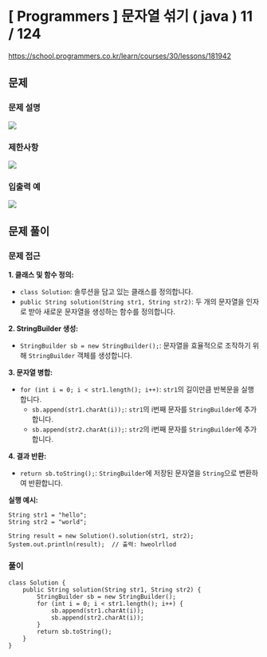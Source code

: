 # [ Programmers ]  문자열 섞기 ( java ) 11 / 124

https://school.programmers.co.kr/learn/courses/30/lessons/181942
## 문제 
### 문제 설명
![](https://i.imgur.com/CufclaR.png)

### 제한사항
![](https://i.imgur.com/uwZa0BM.png)


### 입출력 예
  ![](https://i.imgur.com/XPs5vwX.png)


## 문제 풀이
### 문제 접근
**1. 클래스 및 함수 정의:**

- `class Solution`: 솔루션을 담고 있는 클래스를 정의합니다.
- `public String solution(String str1, String str2)`: 두 개의 문자열을 인자로 받아 새로운 문자열을 생성하는 함수를 정의합니다.

**2. StringBuilder 생성:**

- `StringBuilder sb = new StringBuilder();`: 문자열을 효율적으로 조작하기 위해 `StringBuilder` 객체를 생성합니다.

**3. 문자열 병합:**

- `for (int i = 0; i < str1.length(); i++)`: `str1`의 길이만큼 반복문을 실행합니다.
    - `sb.append(str1.charAt(i));`: `str1`의 i번째 문자를 `StringBuilder`에 추가합니다.
    - `sb.append(str2.charAt(i));`: `str2`의 i번째 문자를 `StringBuilder`에 추가합니다.

**4. 결과 반환:**

- `return sb.toString();`: `StringBuilder`에 저장된 문자열을 `String`으로 변환하여 반환합니다.

**실행 예시:**

```
String str1 = "hello";
String str2 = "world";

String result = new Solution().solution(str1, str2);
System.out.println(result);  // 출력: hweolrllod
```

### 풀이
```
class Solution {
    public String solution(String str1, String str2) {
        StringBuilder sb = new StringBuilder();
        for (int i = 0; i < str1.length(); i++) {
            sb.append(str1.charAt(i));
            sb.append(str2.charAt(i));
        }
        return sb.toString();
    }
}
```












